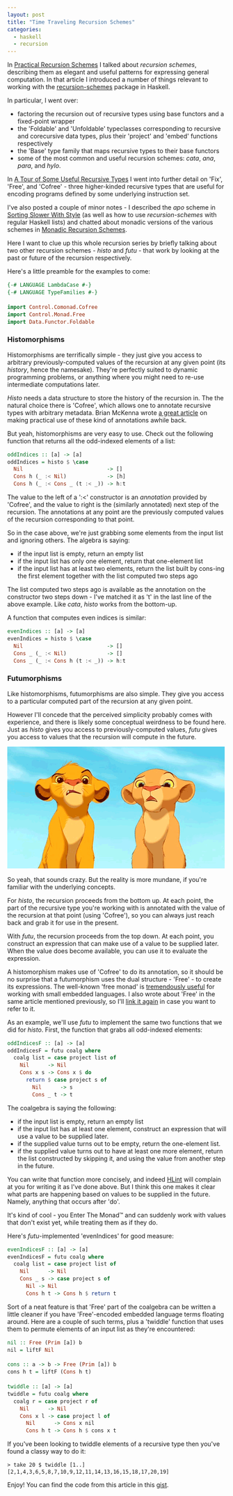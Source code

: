 ```yaml
---
layout: post
title: "Time Traveling Recursion Schemes"
categories:
  - haskell
  - recursion
---
```


In [Practical Recursion
Schemes](https://medium.com/@jaredtobin/practical-recursion-schemes-c10648ec1c29)
I talked about *recursion schemes*, describing them as elegant and useful
patterns for expressing general computation.  In that article I introduced a
number of things relevant to working with the
[recursion-schemes](https://hackage.haskell.org/package/recursion-schemes)
package in Haskell.

In particular, I went over:

* factoring the recursion out of recursive types using base functors and a
  fixed-point wrapper
* the 'Foldable' and 'Unfoldable' typeclasses corresponding to recursive and
  corecursive data types, plus their 'project' and 'embed' functions
  respectively
* the 'Base' type family that maps recursive types to their base functors
* some of the most common and useful recursion schemes: *cata*, *ana*, *para*,
  and *hylo*.

In [A Tour of Some Useful Recursive
Types](https://medium.com/@jaredtobin/a-tour-of-some-useful-recursive-types-8fa8e423b5b9)
I went into further detail on 'Fix', 'Free', and 'Cofree' - three higher-kinded
recursive types that are useful for encoding programs defined by some
underlying instruction set.

I've also posted a couple of minor notes - I described the *apo* scheme in
[Sorting Slower With Style](sorting-slower-with-style) (as well as how to use
*recursion-schemes* with regular Haskell lists) and chatted about monadic
versions of the various schemes in [Monadic Recursion
Schemes](monadic-recursion-schemes).

Here I want to clue up this whole recursion series by briefly talking about two
other recursion schemes - *histo* and *futu* - that work by looking at the past
or future of the recursion respectively.

Here's a little preamble for the examples to come:

``` haskell
{-# LANGUAGE LambdaCase #-}
{-# LANGUAGE TypeFamilies #-}

import Control.Comonad.Cofree
import Control.Monad.Free
import Data.Functor.Foldable
```

### Histomorphisms

Histomorphisms are terrifically simple - they just give you access to arbitrary
previously-computed values of the recursion at any given point (its *history*,
hence the namesake).  They're perfectly suited to dynamic programming problems,
or anything where you might need to re-use intermediate computations later.

*Histo* needs a data structure to store the history of the recursion in. The
the natural choice there is 'Cofree', which allows one to annotate recursive
types with arbitrary metadata.  Brian McKenna wrote [a great
article](http://brianmckenna.org/blog/type_annotation_cofree) on making
practical use of these kind of annotations awhile back.

But yeah, histomorphisms are very easy to use.  Check out the following
function that returns all the odd-indexed elements of a list:

``` haskell
oddIndices :: [a] -> [a]
oddIndices = histo $ \case
  Nil                           -> []
  Cons h (_ :< Nil)             -> [h]
  Cons h (_ :< Cons _ (t :< _)) -> h:t
```

The value to the left of a ':<' constructor is an *annotation* provided by
'Cofree', and the value to right is the (similarly annotated) next step of the
recursion.  The annotations at any point are the previously computed values of
the recursion corresponding to that point.

So in the case above, we're just grabbing some elements from the input list and
ignoring others.  The algebra is saying:

* if the input list is empty, return an empty list
* if the input list has only one element, return that one-element list
* if the input list has at least two elements, return the list built by
  cons-ing the first element together with the list computed two steps ago

The list computed two steps ago is available as the annotation on the
constructor two steps down - I've matched it as 't' in the last line of the
above example.  Like *cata*, *histo* works from the bottom-up.

A function that computes even indices is similar:

``` haskell
evenIndices :: [a] -> [a]
evenIndices = histo $ \case
  Nil                           -> []
  Cons _ (_ :< Nil)             -> []
  Cons _ (_ :< Cons h (t :< _)) -> h:t
```

### Futumorphisms

Like histomorphisms, futumorphisms are also simple.  They give you access to
a particular computed part of the recursion at any given point.

However I'll concede that the perceived simplicity probably comes with
experience, and there is likely some conceptual weirdness to be found here.
Just as *histo* gives you access to previously-computed values, *futu* gives
you access to values that the recursion will compute in the future.

![wat](/images/lions-wat.gif "wat")

So yeah, that sounds crazy.  But the reality is more mundane, if you're
familiar with the underlying concepts.

For *histo*, the recursion proceeds from the bottom up.  At each point, the
part of the recursive type you're working with is annotated with the value of
the recursion at that point (using 'Cofree'), so you can always just reach back
and grab it for use in the present.

With *futu*, the recursion proceeds from the top down.  At each point, you
construct an expression that can make use of a value to be supplied later.
When the value does become available, you can use it to evaluate the
expression.

A histomorphism makes use of 'Cofree' to do its annotation, so it should be no
surprise that a futumorphism uses the dual structure - 'Free' - to create its
expressions.  The well-known 'free monad' is [tremendously
useful](http://www.haskellforall.com/2012/06/you-could-have-invented-free-monads.html)
for working with small embedded languages.  I also wrote about 'Free' in the
same article mentioned previously, so I'll [link it
again](https://medium.com/@jaredtobin/a-tour-of-some-useful-recursive-types-8fa8e423b5b9)
in case you want to refer to it.

As an example, we'll use *futu* to implement the same two functions that we did
for *histo*.  First, the function that grabs all odd-indexed elements:

``` haskell
oddIndicesF :: [a] -> [a]
oddIndicesF = futu coalg where
  coalg list = case project list of
    Nil      -> Nil
    Cons x s -> Cons x $ do
      return $ case project s of
        Nil      -> s
        Cons _ t -> t
```

The coalgebra is saying the following:

*  if the input list is empty, return an empty list
*  if the input list has at least one element, construct an expression that
   will use a value to be supplied later.
*  if the supplied value turns out to be empty, return the one-element list.
*  if the supplied value turns out to have at least one more element, return the
   list constructed by skipping it, and using the value from another step in
   the future.

You can write that function more concisely, and indeed
[HLint](https://hackage.haskell.org/package/hlint) will complain at you for
writing it as I've done above.  But I think this one makes it clear what parts
are happening based on values to be supplied in the future.  Namely, anything
that occurs after 'do'.

It's kind of cool - you Enter The Monad™ and can suddenly work with values that
don't exist yet, while treating them as if they do.

Here's *futu*-implemented 'evenIndices' for good measure:

``` haskell
evenIndicesF :: [a] -> [a]
evenIndicesF = futu coalg where
  coalg list = case project list of
    Nil      -> Nil
    Cons _ s -> case project s of
      Nil -> Nil
      Cons h t -> Cons h $ return t
```

Sort of a neat feature is that 'Free' part of the coalgebra can be written
a little cleaner if you have 'Free'-encoded embedded language terms floating
around.  Here are a couple of such terms, plus a 'twiddle' function that uses
them to permute elements of an input list as they're encountered:

``` haskell
nil :: Free (Prim [a]) b
nil = liftF Nil

cons :: a -> b -> Free (Prim [a]) b
cons h t = liftF (Cons h t)

twiddle :: [a] -> [a]
twiddle = futu coalg where
  coalg r = case project r of
    Nil      -> Nil
    Cons x l -> case project l of
      Nil      -> Cons x nil
      Cons h t -> Cons h $ cons x t
```

If you've been looking to twiddle elements of a recursive type then you've
found a classy way to do it:

```
> take 20 $ twiddle [1..]
[2,1,4,3,6,5,8,7,10,9,12,11,14,13,16,15,18,17,20,19]
```

Enjoy!  You can find the code from this article in this
[gist](https://gist.github.com/jtobin/bbb2070f6a63956401b3).


